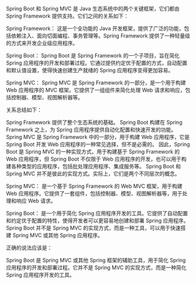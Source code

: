 Spring Boot 和 Spring MVC 是 Java 生态系统中的两个关键框架，它们都由 Spring Framework 提供支持。它们之间的关系如下：

Spring Framework： 这是一个全功能的 Java 开发框架，提供了广泛的功能，包括依赖注入、面向切面编程、事务管理等。Spring Framework 提供了一种轻量级的方式来开发企业级应用程序。

Spring Boot： Spring Boot 是 Spring Framework 的一个子项目，旨在简化 Spring 应用程序的开发和部署过程。它通过提供约定优于配置的方式，自动配置和默认值设置，使得快速创建生产就绪的 Spring 应用程序变得更加容易。

Spring MVC： Spring MVC 是 Spring Framework 的一部分，是一个用于构建 Web 应用程序的 MVC 框架。它提供了一组组件来简化处理 Web 请求和响应，包括控制器、模型、视图解析器等。

关系总结如下：

Spring Framework 提供了整个生态系统的基础。
Spring Boot 构建在 Spring Framework 之上，为 Spring 应用程序提供自动化配置和快速开发的功能。
Spring MVC 是 Spring Framework 中的一部分，用于构建 Web 应用程序，它是 Spring Boot 开发 Web 应用程序的一种常见选择，但不是必需的。
因此，Spring Boot 是 Spring MVC 的一种实现方式，用于构建基于 Spring Framework 的 Web 应用程序，但 Spring Boot 不仅限于 Web 应用程序的开发，也可以用于构建各种类型的应用程序，包括批处理应用程序、集成服务等。
Spring Boot 和 Spring MVC 并不是彼此的实现方式。实际上，它们是两个不同层次的概念。

Spring MVC： 是一个基于 Spring Framework 的 Web MVC 框架，用于构建 Web 应用程序。它提供了一套组件，包括控制器、模型、视图解析器等，用于处理和响应 Web 请求。

Spring Boot： 是一个用于简化 Spring 应用程序开发的工具。它提供了自动配置和约定优于配置的特性，使得开发者可以更容易地创建和部署 Spring 应用程序。Spring Boot 并不是 Spring MVC 的实现方式，而是一种工具，可以用于快速搭建 Spring MVC 或其他 Spring 应用程序。

正确的说法应该是：

Spring Boot 是 Spring MVC 或其他 Spring 框架的辅助工具，用于简化 Spring 应用程序的开发和部署过程。它并不是 Spring MVC 的实现方式，而是一种简化 Spring 应用程序开发的工具。
